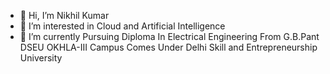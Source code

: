 - 👋 Hi, I’m Nikhil Kumar
- 👀 I’m interested in Cloud and Artificial Intelligence
- 🌱 I’m currently Pursuing Diploma In Electrical Engineering From G.B.Pant DSEU OKHLA-III Campus Comes Under Delhi Skill and Entrepreneurship University



